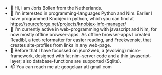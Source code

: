 - 👋 Hi, i am Joris Bollen from the Netherlands.
- 👀 I’m interested in programming-languages Python and Nim. 
    Earlier I have programmed Knobjex in python, which you can find at https://sourceforge.net/projects/knobjex-info-manager/
- 🌱 I’m currently active in web-programming with javascript and Nim, for now mostly offline browser-apps.
      As offline browser-apps I created Readibl, a text-reformatter for easier reading, and Freekwensie, that creates site-profiles from links in any web-page.
- 💞️ Before that I have focussed on json2web, a (evolving) micro-framework, designed with fat nim-server code and a thin javascript-layer; also database-functions are supported (Sqlite).
- 📫 You can reach me at: googelaar att gmail.com

<!---
some-avail/some-avail is a ✨ special ✨ repository because its `README.md` (this file) appears on your GitHub profile.
You can click the Preview link to take a look at your changes.
--->
